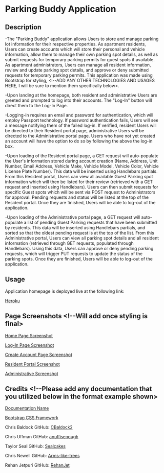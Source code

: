 # Parking Buddy Application

## Description

-The "Parking Buddy" application allows Users to store and manage parking lot information for their respective properties. As apartment residents, Users can create accounts which will store their personal and vehicle information, allow them to manage their own parking spot details, as well as submit requests for temporary parking permits for guest spots if available. As apartment administrators, Users can manage all resident information, review and update parking spot details, and approve or deny submitted requests for temporary parking permits. This application was made using Bootstrap for styling, <!--ADD ANY OTHER TECHNOLOGIES AND USAGES HERE, I will be sure to mention them specifically below>.

-Upon landing at the homepage, both resident and administrative Users are greeted and prompted to log into their accounts. The "Log-In" button will direct them to the Log-In Page. 

-Logging-in requires an email and password for authentication, which will employ Passport technology. If password authentication fails, Users will see a message notifying them of the failed log-in. If verified, resident Users will be directed to their Resident portal page, administrative Users will be directed to the Administrative portal page. Users who have not yet created an account will have the option to do so by following the above the log-in box.

-Upon loading of the Resident portal page, a GET request will auto-populate the User's information stored during account creation (Name, Address, Unit Number, Email Address, Vehicle Make, Vehicle Model, Vehicle Color, Vehicle License Plate Number). This data will be inserted using Handlebars partials. From this Resident portal, Users can view all available Guest Parking spot information which will then be listed for their review (retrieved with a GET request and inserted using Handlebars). Users can then submit requests for specific Guest spots which will be sent via POST request to Administrators for approval. Pending requests and status will be listed at the top of the Resident portal. Once they are finished, Users will be able to log-out of the application.

-Upon loading of the Administrative portal page, a GET request will auto-populate a list of pending Guest Parking requests that have been submitted by residents. This data will be inserted using Handlebars partials, and sorted so that the oldest pending request is at the top of the list. From this Administrative portal, Users can view all parking spot details and all resident information (retrieved through GET requests, populated through Handlebars). Using this data, Users can approve or deny pending parking requests, which will trigger PUT requests to update the status of the parking spots. Once they are finished, Users will be able to log-out of the application.

## Usage

Application homepage is deployed live at the following link:

[Heroku](https://serene-cove-30368.herokuapp.com/)

## Page Screenshots <!--Will add once styling is final>

[Home Page Screenshot]()

[Log-In Page Screenshot]()

[Create Account Page Screenshot]()

[Resident Portal Screenshot]()

[Administrative Screenshot]()

## Credits <!--Please add any documentation that you utilized below in the format example shown>

[Documentation Name](link)

[Bootstrap CSS Framework](https://getbootstrap.com/docs/5.3/getting-started/introduction/)

Chris Baldock GitHub: [CBaldock2](https://github.com/CBaldock2)

Chris Uffman GitHub: [anuffisenough](https://github.com/anuffisenough)

Taylor Seal GitHub: [Sealcakes](https://github.com/Sealcakes)

Chris Newell GitHub: [Arms-like-trees](https://github.com/Arms-like-trees)

Rehan Jetpuri GitHub: [RehanJet](https://github.com/RehanJet)